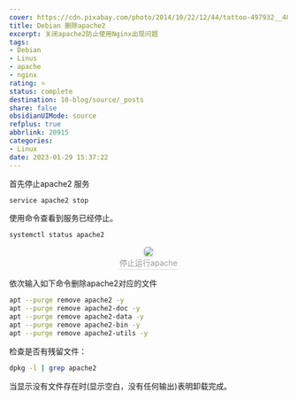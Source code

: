 ```yaml
---
cover: https://cdn.pixabay.com/photo/2014/10/22/12/44/tattoo-497932__480.jpg
title: Debian 删除apache2
excerpt: 关闭apache2防止使用Nginx出现问题
tags:
- Debian
- Linus
- apache
- nginx
rating: ⭐
status: complete
destination: 10-blog/source/_posts
share: false
obsidianUIMode: source
refplus: true
abbrlink: 20915
categories:
- Linux
date: 2023-01-29 15:37:22
---
```


首先停止apache2 服务

```bash
service apache2 stop
```

使用命令查看到服务已经停止。

```bash
systemctl status apache2
```

<center>
    <img style="border-radius: 0.3125em;
    box-shadow: 0 2px 4px 0 rgba(34,36,38,.12),0 2px 10px 0 rgba(34,36,38,.08);"
    src="https://i.imgur.com/Iu3vS6E.png">
    <br>
    <div style="color:orange; border-bottom: 1px solid #d9d9d9;
    display: inline-block;
    color: #999;
    padding: 2px;">停止运行apache
    </div>
</center>

依次输入如下命令删除apache2对应的文件

```bash
apt --purge remove apache2 -y
apt --purge remove apache2-doc -y
apt --purge remove apache2-data -y
apt --purge remove apache2-bin -y
apt --purge remove apache2-utils -y
```

检查是否有残留文件：

```bash
dpkg -l | grep apache2
```

当显示没有文件存在时(显示空白，没有任何输出)表明卸载完成。
